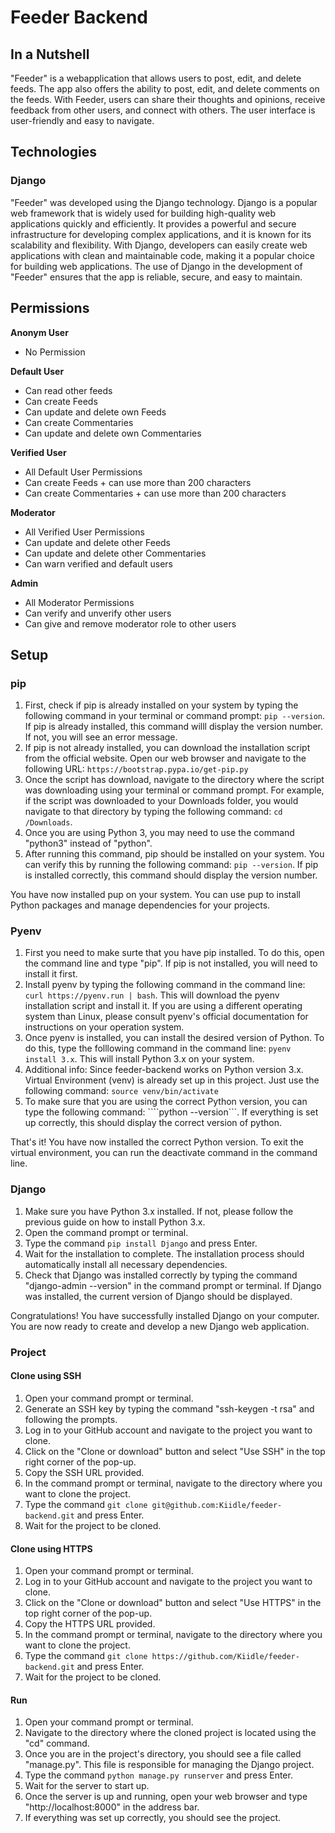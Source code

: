 # Feeder Backend

## In a Nutshell
"Feeder" is a webapplication that allows users to post, edit, and delete feeds. The app also offers the ability to post, edit, and delete comments on the feeds. With Feeder, users can share their thoughts and opinions, receive feedback from other users, and connect with others. The user interface is user-friendly and easy to navigate.

## Technologies
### Django
"Feeder" was developed using the Django technology. Django is a popular web framework that is widely used for building high-quality web applications quickly and efficiently. It provides a powerful and secure infrastructure for developing complex applications, and it is known for its scalability and flexibility. With Django, developers can easily create web applications with clean and maintainable code, making it a popular choice for building web applications. The use of Django in the development of "Feeder" ensures that the app is reliable, secure, and easy to maintain.


## Permissions
**Anonym User**
- No Permission

**Default User**
- Can read other feeds
- Can create Feeds
- Can update and delete own Feeds
- Can create Commentaries
- Can update and delete own Commentaries

**Verified User**
- All Default User Permissions
- Can create Feeds + can use more than 200 characters
- Can create Commentaries + can use more than 200 characters

**Moderator**
- All Verified User Permissions
- Can update and delete other Feeds
- Can update and delete other Commentaries
- Can warn verified and default users

**Admin**
- All Moderator Permissions
- Can verify and unverify other users
- Can give and remove moderator role to other users

## Setup
### pip
1. First, check if pip is already installed on your system by typing the following command in your terminal or command prompt: ```pip --version```. If pip is already installed, this command willl display the version number. If not, you will see an error message.
2. If pip is not already installed, you can download the installation script from the official website. Open our web browser and navigate to the following URL: ```https://bootstrap.pypa.io/get-pip.py```
3. Once the script has download, navigate to the directory where the script was downloading using your terminal or command prompt. For example, if the script was downloaded to your Downloads folder, you would navigate to that directory by typing the following command: ```cd /Downloads```.
4. Once you are using Python 3, you may need to use the command "python3" instead of "python".
5. After running this command, pip should be installed on your system. You can verify this by running the following command: ```pip --version```. If pip is installed correctly, this command should display the version number.

You have now installed pup on your system. You can use pup to install Python packages and manage dependencies for your projects.

### Pyenv
1. First you need to make surte that you have pip installed. To do this, open the command line and type "pip". If pip is not installed, you will need to install it first.
2. Install pyenv by typing the following command in the command line: ```curl https://pyenv.run | bash```. This will download the pyenv installation script and install it. If you are using a different operating system than Linux, please consult pyenv's official documentation for instructions on your operation system.
3. Once pyenv is installed, you can install the desired version of Python. To do this, type the folllowing command in the command line: ```pyenv install 3.x```. This will install Python 3.x on your system.
4. Additional info: Since feeder-backend works on Python version 3.x. Virtual Environment (venv) is already set up in this project. Just use the following command: ```source venv/bin/activate```
5. To make sure that you are using the correct Python version, you can type the following command: ````python --version```. If everything is set up correctly, this should display the correct version of python.

That's it! You have now installed the correct Python version. To exit the virtual environment, you can run the deactivate command in the command line.


### Django
1. Make sure you have Python 3.x installed. If not, please follow the previous guide on how to install Python 3.x.
2. Open the command prompt or terminal.
3. Type the command ```pip install Django``` and press Enter.
4. Wait for the installation to complete. The installation process should automatically install all necessary dependencies.
5. Check that Django was installed correctly by typing the command "django-admin --version" in the command prompt or terminal. If Django was installed, the current version of Django should be displayed.

Congratulations! You have successfully installed Django on your computer. You are now ready to create and develop a new Django web application.

### Project
#### Clone using SSH
1. Open your command prompt or terminal.
2. Generate an SSH key by typing the command "ssh-keygen -t rsa" and following the prompts.
3. Log in to your GitHub account and navigate to the project you want to clone.
4. Click on the "Clone or download" button and select "Use SSH" in the top right corner of the pop-up.
5. Copy the SSH URL provided.
6. In the command prompt or terminal, navigate to the directory where you want to clone the project.
7. Type the command ```git clone git@github.com:Kiidle/feeder-backend.git``` and press Enter.
8. Wait for the project to be cloned.
#### Clone using HTTPS
1. Open your command prompt or terminal.
2. Log in to your GitHub account and navigate to the project you want to clone.
3. Click on the "Clone or download" button and select "Use HTTPS" in the top right corner of the pop-up.
4. Copy the HTTPS URL provided.
5. In the command prompt or terminal, navigate to the directory where you want to clone the project.
6. Type the command ```git clone https://github.com/Kiidle/feeder-backend.git``` and press Enter.
7. Wait for the project to be cloned.
#### Run
1. Open your command prompt or terminal.
2. Navigate to the directory where the cloned project is located using the "cd" command.
3. Once you are in the project's directory, you should see a file called "manage.py". This file is responsible for managing the Django project.
4. Type the command ```python manage.py runserver``` and press Enter.
5. Wait for the server to start up.
6. Once the server is up and running, open your web browser and type "http://localhost:8000" in the address bar.
7. If everything was set up correctly, you should see the project.
